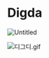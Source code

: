 # Digda

![Untitled](https://s3-us-west-2.amazonaws.com/secure.notion-static.com/a72c3d02-1844-465d-9921-660b531f31ca/Untitled.png)

![디그디.gif](https://s3-us-west-2.amazonaws.com/secure.notion-static.com/3b02daf2-74d0-4fb6-8999-5b96b2d738c2/디그디.gif)

